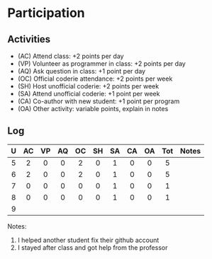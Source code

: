 Participation
=============

## Activities ## 

+ (AC) Attend class: +2 points per day
+ (VP) Volunteer as programmer in class: +2 points per day
+ (AQ) Ask question in class: +1 point per day
+ (OC) Official coderie attendance: +2 points per week
+ (SH) Host unofficial coderie: +2 points per week
+ (SA) Attend unofficial coderie: +1 point per week
+ (CA) Co-author with new student: +1 point per program
+ (OA) Other activity: variable points, explain in notes

## Log ##

| U | AC | VP | AQ | OC | SH | SA | CA | OA | Tot | Notes|
|:-:|:--:|:--:|:--:|:--:|:--:|:--:|:--:|:--:|:---:|:--------|
| 5 |2|0|0|2|0|1|0|0|5||
| 6 |2|0|0|2|0|1|0|0|5||
| 7 |0|0|0|0|0|1|0|0|1||
| 8 |0|0|0|0|0|1|0|0|1||
| 9 |||||||||||

Notes:

1. I helped another student fix their github account
2. I stayed after class and got help from the professor
